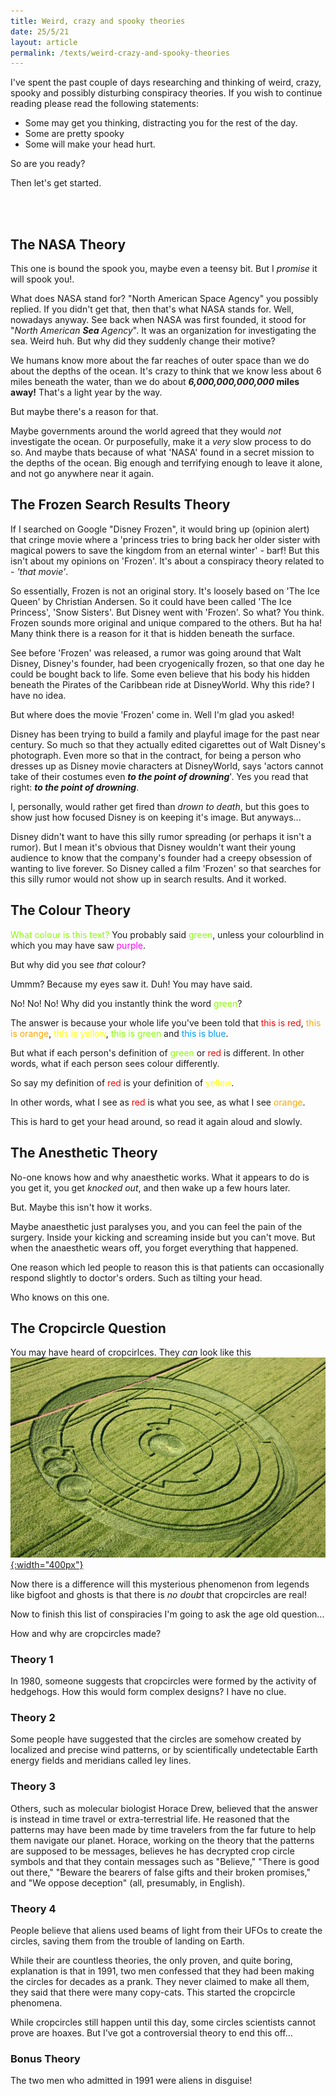 ```yaml
---
title: Weird, crazy and spooky theories
date: 25/5/21
layout: article
permalink: /texts/weird-crazy-and-spooky-theories
---
```

I've spent the past couple of days researching and thinking of weird, crazy, spooky and possibly disturbing conspiracy theories. If you wish to continue reading please read the following statements:
- Some may get you thinking, distracting you for the rest of the day.
- Some are pretty spooky
- Some will make your head hurt.

So are you ready?

Then let's get started.

<br><br>

## The NASA Theory

This one is bound the spook you, maybe even a teensy bit. But I _promise_ it will spook you!.

What does NASA stand for? "North American Space Agency" you possibly replied. If you didn't get that, then that's what NASA stands for. Well, nowadays anyway. See back when NASA was first founded, it stood for "*North American **Sea** Agency*". It was an organization for investigating the sea. Weird huh. But why did they suddenly change their motive?

We humans know more about the far reaches of outer space than we do about the depths of the ocean. It's crazy to think that we know less about 6 miles beneath the water, than we do about 
**_6,000,000,000,000_ miles away!**
That's a light year by the way.

But maybe there's a reason for that. 

Maybe governments around the world agreed that they would _not_ investigate the ocean. Or purposefully, make it a _very_ slow process to do so. And maybe thats because of what 'NASA' found in a secret mission to the depths of the ocean. Big enough and terrifying enough to leave it alone, and not go anywhere near it again.

## The Frozen Search Results Theory

If I searched on Google "Disney Frozen", it would bring up (opinion alert) that cringe movie where a 'princess tries to bring back her older sister with magical powers to save the kingdom from an eternal winter' - barf! But this isn't about my opinions on 'Frozen'. It's about a conspiracy theory related to - _'that movie'_.

So essentially, Frozen is not an original story. It's loosely based on 'The Ice Queen' by Christian Andersen. So it could have been called 'The Ice Princess', 'Snow Sisters'. But Disney went with 'Frozen'. So what? You think. Frozen sounds more original and unique compared to the others. But ha ha! Many think there is a reason for it that is hidden beneath the surface.

See before 'Frozen' was released, a rumor was going around that Walt Disney, Disney's founder, had been cryogenically frozen, so that one day he could be bought back to life. Some even believe that his body his hidden beneath the Pirates of the Caribbean ride at DisneyWorld. Why this ride? I have no idea.

But where does the movie 'Frozen' come in. Well I'm glad you asked!

Disney has been trying to build a family and playful image for the past near century. So much so that they actually edited cigarettes out of Walt Disney's photograph. Even more so that in the contract, for being a person who dresses up as Disney movie characters at DisneyWorld, says 'actors cannot take of their costumes even **_to the point of drowning_**'. Yes you read that right: **_to the point of drowning_**. 

I, personally, would rather get fired than _drown to death_, but this goes to show just how focused Disney is on keeping it's image. But anyways...

Disney didn't want to have this silly rumor spreading (or perhaps it isn't a rumor). But I mean it's obvious that Disney wouldn't want their young audience to know that the company's founder had a creepy obsession of wanting to live forever. So Disney called a film 'Frozen' so that searches for this silly rumor would not show up in search results. And it worked.

## The Colour Theory

<span style="color: rgb(136, 255, 0);">What colour is this text?</span> You probably said <span style="color: rgb(136, 255, 0);">green</span>, unless your colourblind in which you may have saw <span style="color: rgb(255, 0, 255);">purple</span>.

But why did you see _that_ colour?

Ummm? Because my eyes saw it. Duh! You may have said.

No! No! No! Why did you instantly think the word <span style="color: rgb(136, 255, 0);">green</span>?

The answer is because your whole life you've been told that <span style="color: #ff0000;">this is red</span>, <span style="color: rgb(255, 166, 0);">this is orange</span>, <span style="color: #ffff00;">this is yellow</span>, <span style="color: rgb(136, 255, 0);">this is green</span> and <span style="color: #0099ff;">this is blue</span>.

But what if each person's definition of <span style="color: rgb(136, 255, 0);">green</span> or <span style="color: #ff0000;">red</span> is different. In other words, what if each person sees colour differently.

So say my definition of <span style="color: #ff0000;">red</span> is your definition of <span style="color: #ffff00;">yellow</span>.

In other words, what I see as <span style="color: #ff0000;">red</span> is what you see, as what I see <span style="color: rgb(255, 166, 0);">orange</span>.

This is hard to get your head around, so read it again aloud and slowly.

## The Anesthetic Theory

No-one knows how and why anaesthetic works. What it appears to do is you get it, you get _knocked out_, and then wake up a few hours later.

But. Maybe this isn't how it works.

Maybe anaesthetic just paralyses you, and you can feel the pain of the surgery. Inside your kicking and screaming inside but you can't move. But when the anaesthetic wears off, you forget everything that happened. 

One reason which led people to reason this is that patients can occasionally respond slightly to doctor's orders. Such as tilting your head.

Who knows on this one.

## The Cropcircle Question

You may have heard of cropcirlces. They _can_ look like this  
<a href="/assets/files/name:cropcircle/type:image-jpg/" target="_blank">![alt text](/assets/images/cropcircle.jpg "Click to see image info and licence"){:width="400px"}</a> 

Now there is a difference will this mysterious phenomenon from legends like bigfoot and ghosts is that there is _no doubt_ that cropcircles are real! 

Now to finish this list of conspiracies I'm going to ask the age old question...

How and why are cropcircles made?

### Theory 1

In 1980, someone suggests that cropcircles were formed by the activity of hedgehogs. How this would form complex designs? I have no clue.

### Theory 2 

Some people have suggested that the circles are somehow created by localized and precise wind patterns, or by scientifically undetectable Earth energy fields and meridians called ley lines. 
 
### Theory 3

Others, such as molecular biologist Horace Drew, believed that the answer is instead in time travel or extra-terrestrial life. He reasoned that the patterns may have been made by time travelers from the far future to help them navigate our planet. Horace, working on the theory that the patterns are supposed to be messages, believes he has decrypted crop circle symbols and that they contain messages such as "Believe," "There is good out there," "Beware the bearers of false gifts and their broken promises," and "We oppose deception" (all, presumably, in English).

### Theory 4

People believe that aliens used beams of light from their UFOs to create the circles, saving them from the trouble of landing on Earth.

While their are countless theories, the only proven, and quite boring, explanation is that in 1991, two men confessed that they had been making the circles for decades as a prank. They never claimed to make all them, they said that there were many copy-cats. This started the cropcircle phenomena. 

While cropcircles still happen until this day, some circles scientists cannot prove are hoaxes. But I've got a controversial theory to end this off...

### Bonus Theory

The two men who admitted in 1991 were aliens in disguise!
